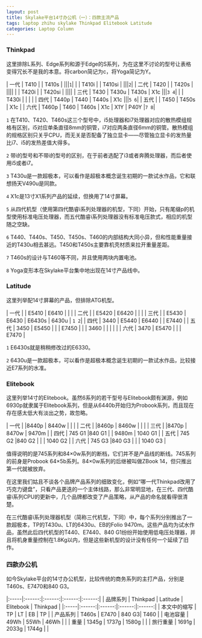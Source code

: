 ```yaml
---
layout: post
title: Skylake平台14寸办公机（一）：四款主流产品
tags: laptop zhihu skylake Thinkpad Elitebook Latitude
categories: Laptop Column
---
```


### Thinkpad<thinkpad>

这里排除L系列、Edge系列和源于Edge的S系列，为在这里不讨论的型号让表格变得冗长不是我的本意。将carbon简记为c，将Yoga简记为Y。

| 一代 | T410  |    | T410s  |           |||`1`|
|     | T410i |    | T410si |           |||`2`|
| 二代 | T420  |    | T420s  |           ||||
|     | T420i |    | T420si |           ||||
| 三代 | T430  | T430u | T430s  | X1c |||`3 4`|
|     | T430i |    |  |         |
| 四代 | T440p | T440 | T440s  | X1c |||`5 6`|
| 五代 |       | T450 | T450s  | X1c |
| 六代 | T460p | T460 | T460s  | X1c | X1Y | P40Y |`7 8`|

`1` 在T410、T420、T460s这三个型号中，i5处理器和i7处理器对应的散热模组规格有区别，i5对应单条直径8mm的铜管，i7对应两条直径6mm的铜管。散热模组的规格区别只关乎CPU，而无关是否配备了独立显卡——尽管独立显卡的发热量比i7、i5的发热差值大得多。

`2` 带i的型号和不带i的型号的区别，在于前者选配了i3或者奔腾处理器，而后者使用i5或者i7。

`3` T430u是一款超极本，可以看作是超极本概念诞生初期的一款试水作品，它和联想扬天V490u是同款。

`4` X1c是13寸X1系列产品的延续，但换用了14寸屏幕。

`5` 从四代机型（使用第四代酷睿i系列处理器的机型，下同）开始，只有尾缀p的机型使用标准电压处理器，而五代酷睿i系列处理器没有标准电压款式，相应的机型随之空缺。

`6` T440、T440s、T450、T450s、T460的内部结构大同小异，但和性能重量接近的T430u相去甚远。T450和T450s主要靠机壳材质来拉开重量差距。

`7` T460s的设计与T460等不同，并且使用两块内置电池。

`8` Yoga变形本在Skylake平台集中地出现在14寸产品线中。

### Latitude<latitude>

这里列举配14寸屏幕的产品，但排除ATG机型。

| 一代 |      | E5410 | E6410 |        |       |
| 二代 |      | E5420 | E6420 |        |       |
| 三代 |      | E5430 | E6430 | E6430s | 6430u | `1 2`|
| 四代 | 3440 | E5440 | E6440 |        | E7440 |
| 五代 | 3450 | E5450 |       |        | E7450 |
|     | 3460 |       |       |        |       |
| 六代 | 3470 | E5470 |       |        | E7470 |

`1` E6430s就是稍稍修改过的E6330。

`2` 6430u是一款超极本，可以看作是超极本概念诞生初期的一款试水作品，比较接近E7系列的水准。

### Elitebook<elitebook>

这里列举14寸的Elitebook。虽然6系列的若干型号与Elitebook颇有渊源，例如6930p就隶属于Elitebook系列，但是从6440b开始归为Probook系列，而且现在存在感太低大有淡出之势，故忽略。

| 一代 | |8440p  | 8440w | | |
| 二代 | |8460p  | 8460w | | |
| 三代 | |8470p  | 8470w | 9470m |
| 四代 | 745 G1 |840 G1 |       | 9480m | 1040 G1 |
| 五代 | 745 G2 |840 G2 |       |       | 1040 G2 |
| 六代 | 745 G3 |840 G3 |       |       | 1040 G3 |

值得说明的是745系列和84×0w系列的断档，它们并不是产品线的断线。745系列的前身是Probook 64×5b系列。84×0w系列的后继被叫做ZBook 14，但只推出第一代就被放弃。

在这里我们姑且不谈各个品牌产品系列的细致变化，例如“哪一代Thinkpad改用了巧克力键盘”，只看产品更迭的一个主体线路，那么非常明显地，在三代、四代酷睿i系列CPU的更新中，几个品牌都改变了产品策略，从产品的命名就看得很清楚。

在三代酷睿i系列处理器机型（简称三代机型，下同）中，每个系列分别推出了一款超极本，TP的T430u、LT的6430u、EB的Folio 9470m。这些产品均为试水作品，虽然此后四代机型的T440、E7440、840 G1纷纷开始使用低电压处理器，并且将机身重量控制在1.8Kg以内，但是这些新机型的设计没有任何一个延续了旧作。



### 四款办公机<business>

如今Skylake平台的14寸办公机型，比较传统的商务系列的主打产品，分别是T460s、E7470和840 G3。

|:-----|:------:|:------:|:------:|:------:|
| 品牌系列 | Thinkpad | Latitude | Elitebook | Thinkpad |
|:-----|:------:|:------:|:------:|:------:|
| 本文中的缩写 | TP | LT | EB | TP |
| 产品系列 | T460s | E7470 | 840 G3| T460 |
| 电池容量 | 49Wh | 55Wh | 46Wh | |
| 重量 | 1345g | 1737g | 1580g | |
| 旅行重量 | 1691g | 2033g | 1744g | |
